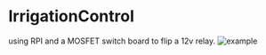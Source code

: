 # IrrigationControl
using RPI and a MOSFET switch board to flip a 12v relay.
![example](https://github.com/Bisqu3/IrrigationControl/assets/4405515/66acc82b-df8c-4046-9b01-95acfd66e048)

